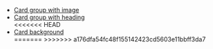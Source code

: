 <ul class="list-bare">
    <li><a href="https://coop-design-system.herokuapp.com/components/detail/card-image.html">Card group with image</a></li>
    <li><a href="https://coop-design-system.herokuapp.com/components/detail/card-group-heading.html">Card group with heading</a></li>
<<<<<<< HEAD
    <li><a href="https://coop-design-system.herokuapp.com/components/detail/card-background.html">Card background</a></li>
=======
>>>>>>> a176dfa54fc48f155142423cd5603e11bbff3da7
</ul>
